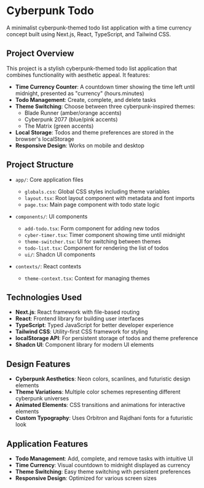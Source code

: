 # Cyberpunk Todo

A minimalist cyberpunk-themed todo list application with a time currency concept built using Next.js, React, TypeScript, and Tailwind CSS.

## Project Overview

This project is a stylish cyberpunk-themed todo list application that combines functionality with aesthetic appeal. It features:

- **Time Currency Counter**: A countdown timer showing the time left until midnight, presented as "currency" (hours.minutes)
- **Todo Management**: Create, complete, and delete tasks
- **Theme Switching**: Choose between three cyberpunk-inspired themes:
  - Blade Runner (amber/orange accents)
  - Cyberpunk 2077 (blue/pink accents)
  - The Matrix (green accents)
- **Local Storage**: Todos and theme preferences are stored in the browser's localStorage
- **Responsive Design**: Works on mobile and desktop

## Project Structure

- `app/`: Core application files
  - `globals.css`: Global CSS styles including theme variables
  - `layout.tsx`: Root layout component with metadata and font imports
  - `page.tsx`: Main page component with todo state logic

- `components/`: UI components
  - `add-todo.tsx`: Form component for adding new todos
  - `cyber-timer.tsx`: Timer component showing time until midnight
  - `theme-switcher.tsx`: UI for switching between themes
  - `todo-list.tsx`: Component for rendering the list of todos
  - `ui/`: Shadcn UI components

- `contexts/`: React contexts
  - `theme-context.tsx`: Context for managing themes

## Technologies Used

- **Next.js**: React framework with file-based routing
- **React**: Frontend library for building user interfaces
- **TypeScript**: Typed JavaScript for better developer experience
- **Tailwind CSS**: Utility-first CSS framework for styling
- **localStorage API**: For persistent storage of todos and theme preference
- **Shadcn UI**: Component library for modern UI elements

## Design Features

- **Cyberpunk Aesthetics**: Neon colors, scanlines, and futuristic design elements
- **Theme Variations**: Multiple color schemes representing different cyberpunk universes
- **Animated Elements**: CSS transitions and animations for interactive elements
- **Custom Typography**: Uses Orbitron and Rajdhani fonts for a futuristic look

## Application Features

- **Todo Management**: Add, complete, and remove tasks with intuitive UI
- **Time Currency**: Visual countdown to midnight displayed as currency
- **Theme Switching**: Easy theme switching with persistent preferences
- **Responsive Design**: Optimized for various screen sizes 